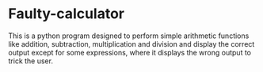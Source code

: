# Faulty-calculator
This is a python program designed to perform simple arithmetic functions like addition, subtraction, multiplication and division and display the correct output except for some expressions, where it displays the wrong output to trick the user.
